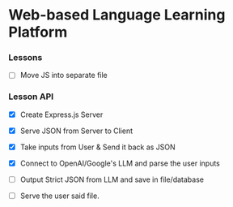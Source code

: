 # Web-based Language Learning Platform

### Lessons
- [ ] Move JS into separate file

### Lesson API
- [x] Create Express.js Server
- [x] Serve JSON from Server to Client
- [x] Take inputs from User & Send it back as JSON
- [x] Connect to OpenAI/Google's LLM and parse the user inputs 
- [ ] Output Strict JSON from LLM and save in file/database
- [ ] Serve the user said file.



